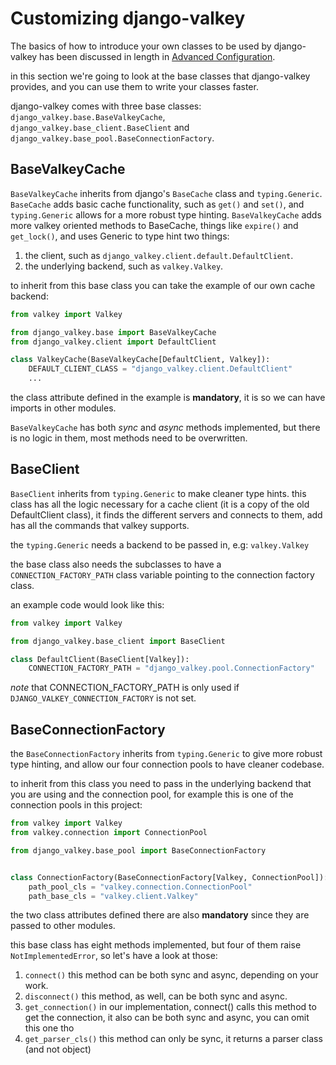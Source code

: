 # Customizing django-valkey

The basics of how to introduce your own classes to be used by django-valkey has been discussed in length in [Advanced Configuration](configure/advanced_configurations.md).

in this section we're going to look at the base classes that django-valkey provides, and you can use them to write your classes faster.

django-valkey comes with three base classes: `django_valkey.base.BaseValkeyCache`, `django_valkey.base_client.BaseClient` and `django_valkey.base_pool.BaseConnectionFactory`.

## BaseValkeyCache

`BaseValkeyCache` inherits from django's `BaseCache` class and `typing.Generic`.
`BaseCache` adds basic cache functionality, such as `get()` and `set()`, and `typing.Generic` allows for a more robust type hinting.
`BaseValkeyCache` adds more valkey oriented methods to BaseCache, things like `expire()` and `get_lock()`, and uses Generic to type hint two things:
1. the client, such as `django_valkey.client.default.DefaultClient`.
2. the underlying backend, such as `valkey.Valkey`.

to inherit from this base class you can take the example of our own cache backend:

```python
from valkey import Valkey

from django_valkey.base import BaseValkeyCache
from django_valkey.client import DefaultClient

class ValkeyCache(BaseValkeyCache[DefaultClient, Valkey]):
    DEFAULT_CLIENT_CLASS = "django_valkey.client.DefaultClient"
    ...
```        

the class attribute defined in the example is **mandatory**, it is so we can have imports in other modules.

`BaseValkeyCache` has both *sync* and *async* methods implemented, but there is no logic in them, most methods need to be overwritten.


## BaseClient
`BaseClient` inherits from `typing.Generic` to make cleaner type hints.
this class has all the logic necessary for a cache client (it is a copy of the old DefaultClient class), it finds the different servers and connects to them, add has all the commands that valkey supports.

the `typing.Generic` needs a backend to be passed in, e.g: `valkey.Valkey`

the base class also needs the subclasses to have a `CONNECTION_FACTORY_PATH` class variable pointing to the connection factory class.

an example code would look like this:

```python
from valkey import Valkey

from django_valkey.base_client import BaseClient

class DefaultClient(BaseClient[Valkey]):
    CONNECTION_FACTORY_PATH = "django_valkey.pool.ConnectionFactory"
```

*note* that CONNECTION_FACTORY_PATH is only used if `DJANGO_VALKEY_CONNECTION_FACTORY` is not set.


## BaseConnectionFactory

the `BaseConnectionFactory` inherits from `typing.Generic` to give more robust type hinting, and allow our four connection pools to have cleaner codebase.

to inherit from this class you need to pass in the underlying backend that you are using and the connection pool, for example this is one of the connection pools in this project:

```python
from valkey import Valkey
from valkey.connection import ConnectionPool

from django_valkey.base_pool import BaseConnectionFactory


class ConnectionFactory(BaseConnectionFactory[Valkey, ConnectionPool]):
    path_pool_cls = "valkey.connection.ConnectionPool"
    path_base_cls = "valkey.client.Valkey"
```

the two class attributes defined there are also **mandatory** since they are passed to other modules.

this base class has eight methods implemented, but four of them raise `NotImplementedError`, so let's have a look at those:

1. `connect()` this method can be both sync and async, depending on your work.
2. `disconnect()` this method, as well, can be both sync and async.
3. `get_connection()` in our implementation, connect() calls this method to get the connection, it also can be both sync and async, you can omit this one tho
4. `get_parser_cls()` this method can only be sync, it returns a parser class (and not object)
